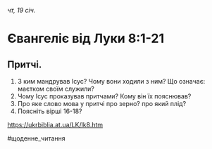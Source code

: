 
_чт, 19 січ._

# Євангеліє від Луки 8:1-21

## Притчі.
1. З ким мандрував Ісус? Чому вони ходили з ним? Що означає: маєтком своїм служили?
2. Чому Ісус проказував притчами? Кому він їх пояснював?
3. Про яке слово мова у притчі про зерно? про який плід?
4. Поясніть вірші 16-18?

https://ukrbiblia.at.ua/LK/lk8.htm

#щоденне_читання
